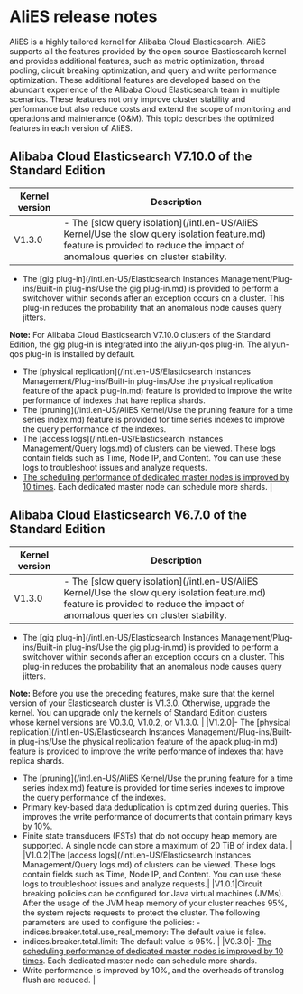 # AliES release notes

AliES is a highly tailored kernel for Alibaba Cloud Elasticsearch. AliES supports all the features provided by the open source Elasticsearch kernel and provides additional features, such as metric optimization, thread pooling, circuit breaking optimization, and query and write performance optimization. These additional features are developed based on the abundant experience of the Alibaba Cloud Elasticsearch team in multiple scenarios. These features not only improve cluster stability and performance but also reduce costs and extend the scope of monitoring and operations and maintenance \(O&M\). This topic describes the optimized features in each version of AliES.

## Alibaba Cloud Elasticsearch V7.10.0 of the Standard Edition

|Kernel version|Description|
|--------------|-----------|
|V1.3.0|-   The [slow query isolation](/intl.en-US/AliES Kernel/Use the slow query isolation feature.md) feature is provided to reduce the impact of anomalous queries on cluster stability.
-   The [gig plug-in](/intl.en-US/Elasticsearch Instances Management/Plug-ins/Built-in plug-ins/Use the gig plug-in.md) is provided to perform a switchover within seconds after an exception occurs on a cluster. This plug-in reduces the probability that an anomalous node causes query jitters.

**Note:** For Alibaba Cloud Elasticsearch V7.10.0 clusters of the Standard Edition, the gig plug-in is integrated into the aliyun-qos plug-in. The aliyun-qos plug-in is installed by default.

-   The [physical replication](/intl.en-US/Elasticsearch Instances Management/Plug-ins/Built-in plug-ins/Use the physical replication feature of the apack plug-in.md) feature is provided to improve the write performance of indexes that have replica shards.
-   The [pruning](/intl.en-US/AliES Kernel/Use the pruning feature for a time series index.md) feature is provided for time series indexes to improve the query performance of the indexes.
-   The [access logs](/intl.en-US/Elasticsearch Instances Management/Query logs.md) of clusters can be viewed. These logs contain fields such as Time, Node IP, and Content. You can use these logs to troubleshoot issues and analyze requests.
-   [The scheduling performance of dedicated master nodes is improved by 10 times](https://developer.aliyun.com/article/745572?utm_content=g_1000115954). Each dedicated master node can schedule more shards. |

## Alibaba Cloud Elasticsearch V6.7.0 of the Standard Edition

|Kernel version|Description|
|--------------|-----------|
|V1.3.0|-   The [slow query isolation](/intl.en-US/AliES Kernel/Use the slow query isolation feature.md) feature is provided to reduce the impact of anomalous queries on cluster stability.
-   The [gig plug-in](/intl.en-US/Elasticsearch Instances Management/Plug-ins/Built-in plug-ins/Use the gig plug-in.md) is provided to perform a switchover within seconds after an exception occurs on a cluster. This plug-in reduces the probability that an anomalous node causes query jitters.

**Note:** Before you use the preceding features, make sure that the kernel version of your Elasticsearch cluster is V1.3.0. Otherwise, upgrade the kernel. You can upgrade only the kernels of Standard Edition clusters whose kernel versions are V0.3.0, V1.0.2, or V1.3.0. |
|V1.2.0|-   The [physical replication](/intl.en-US/Elasticsearch Instances Management/Plug-ins/Built-in plug-ins/Use the physical replication feature of the apack plug-in.md) feature is provided to improve the write performance of indexes that have replica shards.
-   The [pruning](/intl.en-US/AliES Kernel/Use the pruning feature for a time series index.md) feature is provided for time series indexes to improve the query performance of the indexes.
-   Primary key-based data deduplication is optimized during queries. This improves the write performance of documents that contain primary keys by 10%.
-   Finite state transducers \(FSTs\) that do not occupy heap memory are supported. A single node can store a maximum of 20 TiB of index data. |
|V1.0.2|The [access logs](/intl.en-US/Elasticsearch Instances Management/Query logs.md) of clusters can be viewed. These logs contain fields such as Time, Node IP, and Content. You can use these logs to troubleshoot issues and analyze requests.|
|V1.0.1|Circuit breaking policies can be configured for Java virtual machines \(JVMs\). After the usage of the JVM heap memory of your cluster reaches 95%, the system rejects requests to protect the cluster. The following parameters are used to configure the policies: -   indices.breaker.total.use\_real\_memory: The default value is false.
-   indices.breaker.total.limit: The default value is 95%. |
|V0.3.0|-   [The scheduling performance of dedicated master nodes is improved by 10 times](https://developer.aliyun.com/article/745572?utm_content=g_1000115954). Each dedicated master node can schedule more shards.
-   Write performance is improved by 10%, and the overheads of translog flush are reduced. |

